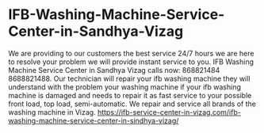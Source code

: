 # IFB-Washing-Machine-Service-Center-in-Sandhya-Vizag
 We are providing to our customers the best service 24/7 hours we are here to resolve your problem we will provide instant service to you. IFB Washing Machine Service Center in Sandhya Vizag calls now: 868821484 8688821488. Our technician will repair your ifb washing machine they will understand with the problem your washing machine if your ifb washing machine is damaged and needs to repair it as fast service to your possible front load, top load, semi-automatic. We repair and service all brands of the washing machine in Vizag. https://ifb-service-center-in-vizag.com/ifb-washing-machine-service-center-in-sindhya-vizag/
